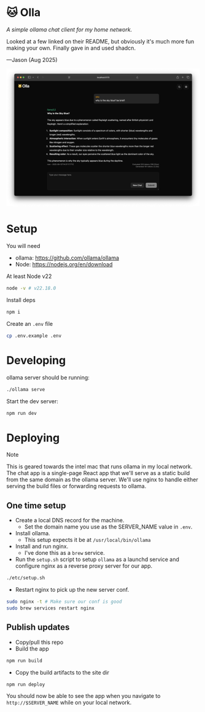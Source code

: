 # 🐱 Olla

*A simple ollama chat client for my home network.*

Looked at a few linked on their README, but obviously it's much more fun making your own. Finally gave in and used shadcn.

—Jason (Aug 2025)

![Screenshot of Olla app in dark mode in Safari browser](./demo/2025-09-13-home-dark.jpg)

# Setup

You will need
- ollama: https://github.com/ollama/ollama
- Node: https://nodejs.org/en/download

At least Node v22
```bash
node -v # v22.18.0
```

Install deps
```bash
npm i
```

Create an `.env` file
```bash
cp .env.example .env
```


# Developing

ollama server should be running:
```bash
./ollama serve
```

Start the dev server:
```bash
npm run dev
```

# Deploying

> [!Note]
> This is geared towards the intel mac that runs ollama in my local network. The chat app is a single-page React app that we'll serve as a static build from the same domain as the ollama server. We'll use nginx to handle either serving the build files or forwarding requests to ollama.

## One time setup

- Create a local DNS record for the machine.
  - Set the domain name you use as the SERVER_NAME value in `.env`.
- Install ollama.
  - This setup expects it be at `/usr/local/bin/ollama`
- Install and run nginx.
  - I've done this as a `brew` service.
- Run the `setup.sh` script to setup `ollama` as a launchd service and configure nginx as a reverse proxy server for our app.
```bash
./etc/setup.sh
```
- Restart nginx to pick up the new server conf.
```bash
sudo nginx -t # Make sure our conf is good
sudo brew services restart nginx
```

## Publish updates

- Copy/pull this repo
- Build the app
```bash
npm run build
```
- Copy the build artifacts to the site dir
```bash
npm run deploy
```

You should now be able to see the app when you navigate to `http://$SERVER_NAME` while on your local network.
